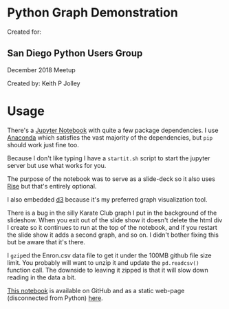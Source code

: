 # Python Graph Demonstration

Created for:  
## San Diego Python Users Group
December 2018 Meetup

Created by:
Keith P Jolley


# Usage
There's a [Jupyter Notebook](https://jupyter.org/install) with quite
a few package dependencies.  I use [Anaconda](https://www.anaconda.com/)
which satisfies the vast majority of the dependencies, but `pip`
should work just fine too.

Because I don't like typing I have a `startit.sh` script to start the 
jupyter server but use what works for you.

The purpose of the notebook was to serve as a slide-deck so it also uses
[Rise](https://damianavila.github.io/RISE/) but that's entirely optional.

I also embedded [d3](https://d3js.org/) because it's my preferred graph
visualization tool.

There is a bug in the silly Karate Club graph I put in the background of
the slideshow. When you exit out of the slide show it doesn't delete the
html div I create so it continues to run at the top of the notebook, and
if you restart the slide show it adds a second graph, and so on. I didn't
bother fixing this but be aware that it's there.

I `gzip`ed the Enron.csv data file to get it under the 100MB github
file size limit. You probably will want to unzip it and update the 
`pd.readcsv()` function call. The downside to leaving it zipped is that
it will slow down reading in the data a bit.

[This notebook](https://github.com/keithpjolley/python_graph_demo) is available on GitHub and as a static web-page (disconnected from Python) [here](https://www.jamulheavyindustries.com/presentations/pythonsd_graph/).
